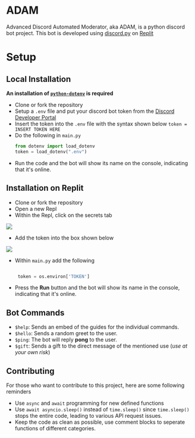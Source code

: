 # ADAM
Advanced Discord Automated Moderator, aka ADAM, is a python discord bot project. This bot is developed using [discord.py](https://github.com/Rapptz/discord.py) on [Replit](https://replit.com)



# Setup
## Local Installation
**An installation of [`python-dotenv`](https://pypi.org/project/python-dotenv/) is required**
- Clone or fork the repository
- Setup a `.env` file and put your discord bot token from the [Discord Developer Portal](https://discord.com/developers/applications)
- Insert the token into the `.env` file with the syntax shown below
`token = INSERT TOKEN HERE`
- Do the following in `main.py`
  ```python
  from dotenv import load_dotenv
  token = load_dotenv(".env")
  ```
- Run the code and the bot will show its name on the console, indicating that  it's online.
## Installation on Replit
- Clone or fork the repository
- Open a new Repl
- Within the Repl, click on the secrets tab
  
![](https://i.imgur.com/Yq7h5re.png)
- Add the token into the box shown below

![](https://i.imgur.com/MgFLrE8.png)
- Within `main.py` add the following
  ```python
  
   token = os.environ['TOKEN']
   ```
- Press the **Run** button and the bot will show its name in the console, indicating that it's online.

## Bot Commands
- `$help`: Sends an embed of the guides for the individual commands.
- `$hello`: Sends a random greet to the user.
- `$ping`: The bot will reply **pong** to the user.
- `$gift`: Sends a gift to the direct message of the mentioned use (*use at your own risk*)

## Contributing
For those who want to contribute to this project, here are some following reminders
- Use `async` and `await` programming for new defined functions
- Use `await asyncio.sleep()` instead of `time.sleep()` since `time.sleep()` stops the entire code, leading to various API request issues.
- Keep the code as clean as possible, use comment blocks to seperate functions of different categories.

